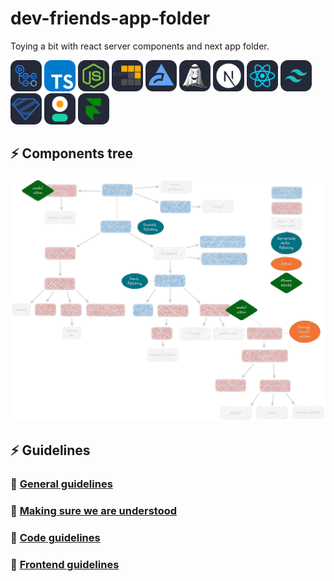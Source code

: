 # dev-friends-app-folder

Toying a bit with react server components and next app folder.

<!-- readme-package-icons start -->

<p align="left"><a href="https://docs.github.com/en/actions" target="_blank"><img height="50" src="https://raw.githubusercontent.com/jpb06/jpb06/master/icons/GithubActions-Dark.svg" /></a>&nbsp;<a href="https://www.typescriptlang.org/docs/" target="_blank"><img height="50" src="https://raw.githubusercontent.com/jpb06/jpb06/master/icons/TypeScript.svg" /></a>&nbsp;<a href="https://nodejs.org/en/docs/" target="_blank"><img height="50" src="https://raw.githubusercontent.com/jpb06/jpb06/master/icons/NodeJS-Dark.svg" /></a>&nbsp;<a href="https://pnpm.io/motivation" target="_blank"><img height="50" src="https://raw.githubusercontent.com/jpb06/jpb06/master/icons/Pnpm-Dark.svg" /></a>&nbsp;<a href="https://biomejs.dev/guides/getting-started/" target="_blank"><img height="50" src="https://raw.githubusercontent.com/jpb06/jpb06/master/icons/Biome-Dark.svg" /></a>&nbsp;<a href="https://jotai.org/docs/introduction" target="_blank"><img height="50" src="https://raw.githubusercontent.com/jpb06/jpb06/master/icons/Jotai-Dark.svg" /></a>&nbsp;<a href="https://nextjs.org/docs/getting-started" target="_blank"><img height="50" src="https://raw.githubusercontent.com/jpb06/jpb06/master/icons/NextJS-Dark.svg" /></a>&nbsp;<a href="https://reactjs.org/docs/getting-started.html" target="_blank"><img height="50" src="https://raw.githubusercontent.com/jpb06/jpb06/master/icons/React-Dark.svg" /></a>&nbsp;<a href="https://tailwindcss.com/docs/installation" target="_blank"><img height="50" src="https://raw.githubusercontent.com/jpb06/jpb06/master/icons/TailwindCSS-Dark.svg" /></a>&nbsp;<a href="https://github.com/colinhacks/zod#introduction" target="_blank"><img height="50" src="https://raw.githubusercontent.com/jpb06/jpb06/master/icons/Zod-Dark.svg" /></a>&nbsp;<a href="https://daisyui.com/docs/install/" target="_blank"><img height="50" src="https://raw.githubusercontent.com/jpb06/jpb06/master/icons/DaisyUi-Dark.svg" /></a>&nbsp;<a href="https://www.framer.com/motion/introduction/" target="_blank"><img height="50" src="https://raw.githubusercontent.com/jpb06/jpb06/master/icons/FramerMotion-Dark.svg" /></a></p>

<!-- readme-package-icons end -->

## ⚡ Components tree

![Components tree](./docs/assets/components-tree.png)

## ⚡ Guidelines

### 🔶 [General guidelines](./docs/bp-general-guidelines.md)

### 🔶 [Making sure we are understood](./docs/bp-conveyintent-guidelines.md)

### 🔶 [Code guidelines](./docs/bp-code-guidelines.md)

### 🔶 [Frontend guidelines](./docs/bp-frontend-guidelines.md)
